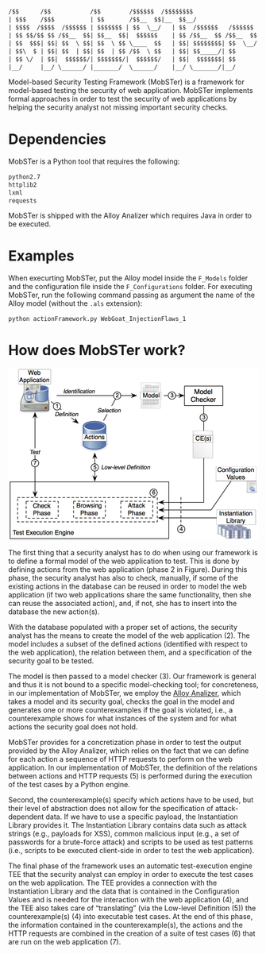```
/$$      /$$           /$$        /$$$$$$  /$$$$$$$$                 
| $$$    /$$$          | $$       /$$__  $$|__  $$__/                 
| $$$$  /$$$$  /$$$$$$ | $$$$$$$ | $$  \__/   | $$  /$$$$$$   /$$$$$$ 
| $$ $$/$$ $$ /$$__  $$| $$__  $$|  $$$$$$    | $$ /$$__  $$ /$$__  $$
| $$  $$$| $$| $$  \ $$| $$  \ $$ \____  $$   | $$| $$$$$$$$| $$  \__/
| $$\  $ | $$| $$  | $$| $$  | $$ /$$  \ $$   | $$| $$_____/| $$      
| $$ \/  | $$|  $$$$$$/| $$$$$$$/|  $$$$$$/   | $$|  $$$$$$$| $$      
|__/     |__/ \______/ |_______/  \______/    |__/ \_______/|__/      

```
                                                                      
                                                                      
Model-based Security Testing Framework (MobSTer) is a framework for model-based testing
the security of web application. MobSTer implements formal approaches in order
to test the security of web applications by helping the security analyst not
missing important security checks.


Dependencies
========================
MobSTer is a Python tool that requires the following:
```
python2.7
httplib2
lxml
requests
```

MobSTer is shipped with the Alloy Analizer which requires Java in
order to be executed.



Examples
========================
When execurting MobSTer, put the Alloy model inside the `F_Models` folder and the
configuration file inside the `F_Configurations` folder.
For executing MobSTer, run the following command passing as argument the name of
the Alloy model (without the `.als` extension):

```
python actionFramework.py WebGoat_InjectionFlaws_1

```

How does MobSTer work?
========================

![MobSTer framework](https://raw.githubusercontent.com/REGIS-lab/MobSTer/master/framework.png)

The first thing that a security analyst has to do when using our framework is
to define a formal model of the web application to test. This is done by
defining actions from the web application (phase 2 in Figure).  During this
phase, the security analyst has also to check, manually, if some of the
existing actions in the database can be reused in order to model the web
application (if two web applications share the same functionality, then she can
reuse the associated action), and, if not, she has to insert into the database
the new action(s).

With the database populated with a proper set of actions, the security analyst
has the means to create the model of the web application (2). The model
includes a subset of the defined actions (identified with respect to the web
application), the relation between them, and a specification of the security
goal to be tested.

The model is then passed to a model checker (3). Our framework is general and
thus it is not bound to a specific model-checking tool; for concreteness, in
our implementation of MobSTer, we employ the [Alloy Analizer](http://alloy.mit.edu/alloy/),
which takes a model and its security goal, checks the goal in the model and
generates one or more counterexamples if the goal is violated, i.e., a
counterexample shows for what instances of the system and for what actions the
security goal does not hold.

MobSTer provides for a concretization phase in order to test the output
provided by the Alloy Analizer, which relies on the fact that we can define for
each action a sequence of HTTP requests to perform on the web application. In
our implementation of MobSTer, the definition of the relations between actions
and HTTP requests (5) is performed during the execution of the test cases by a
Python engine.

Second, the counterexample(s) specify which actions have to be used, but their
level of abstraction does not allow for the specification of attack-dependent
data. If we have to use a specific payload, the Instantiation Library provides
it. The Instantiation Library contains data such as attack strings (e.g.,
payloads for XSS), common malicious input (e.g., a set of passwords for a
brute-force attack) and scripts to be used as test patterns (i.e., scripts to
be executed client-side in order to test the web application).

The final phase of the framework uses an automatic test-execution engine TEE
that the security analyst can employ in order to execute the test cases on the
web application. The TEE provides a connection with the Instantiation Library
and the data that is contained in the Configuration Values and is needed for
the interaction with the web application (4), and the TEE also takes care of
“translating” (via the Low-level Definition (5)) the counterexample(s) (4) into
executable test cases. At the end of this phase, the information contained in
the counterexample(s), the actions and the HTTP requests are combined in the
creation of a suite of test cases (6) that are run on the web application (7).
